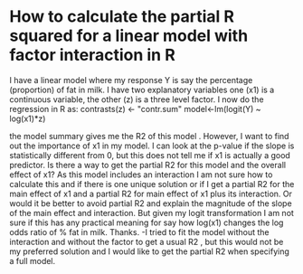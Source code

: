 
# How to calculate the partial R squared for a linear model with factor interaction in R

I have a linear model where my response Y is say the percentage (proportion) of fat in milk. I have two explanatory variables one (x1) is a continuous variable, the other (z) is a three level factor.
I now do the regression in R as:
contrasts(z) <- "contr.sum"
model<-lm(logit(Y) ~ log(x1)*z)

the model summary gives me the R2 of this model . However, I want to find out the importance of x1 in my model.
I can look at the p-value if the slope is statistically different from 0, but this does not tell me if x1 is actually a good predictor.
Is there a way to get the partial R2 for this model and the overall effect of x1? As this model includes an interaction I am not sure how to calculate this and if there is one unique solution or if I get a partial R2 for the main effect of x1 and a partial R2 for main effect of x1 plus its interaction.
Or would it be better to avoid partial R2 and explain the magnitude of the slope of the main effect and interaction. But given my logit transformation I am not sure if this has any practical meaning for say how log(x1) changes the log odds ratio of % fat in milk.
Thanks.
-I tried to fit the model without the interaction and without the factor to get a usual R2 , but this would not be my preferred solution and I would like to get the partial R2 when specifying a full model.

        